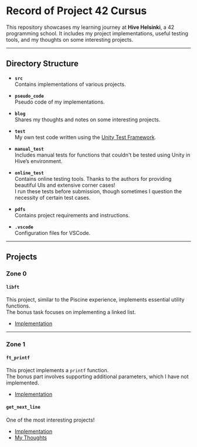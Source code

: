 # Record of Project 42 Cursus

This repository showcases my learning journey at **Hive Helsinki**, a 42 programming school. It includes my project implementations, useful testing tools, and my thoughts on some interesting projects.

---

## Directory Structure

- **`src`**  
  Contains implementations of various projects.

- **`pseudo_code`**  
  Pseudo code of my implementations.

- **`blog`**  
  Shares my thoughts and notes on some interesting projects.

- **`test`**  
  My own test code written using the [Unity Test Framework](https://github.com/ThrowTheSwitch/Unity).

- **`manual_test`**  
  Includes manual tests for functions that couldn't be tested using Unity in Hive’s environment.

- **`online_test`**  
  Contains online testing tools. Thanks to the authors for providing beautiful UIs and extensive corner cases!  
  I run these tests before submission, though sometimes I question the necessity of certain test cases.

- **`pdfs`**  
  Contains project requirements and instructions.

- **`.vscode`**  
  Configuration files for VSCode.

---

## Projects

### **Zone 0**

#### **`libft`**  
This project, similar to the Piscine experience, implements essential utility functions.  
The bonus task focuses on implementing a linked list.  
- [Implementation](https://github.com/danielxfeng/42cursus/tree/main/src/libft)

---

### **Zone 1**

#### **`ft_printf`**  
This project implements a `printf` function.  
The bonus part involves supporting additional parameters, which I have not implemented.  
- [Implementation](https://github.com/danielxfeng/42cursus/tree/main/src/ft_printf)

#### **`get_next_line`**  
One of the most interesting projects!  
- [Implementation](https://github.com/danielxfeng/42cursus/tree/main/src/get_next_line)  
- [My Thoughts](https://github.com/danielxfeng/42cursus/tree/main/blog/get_next_line.md)
